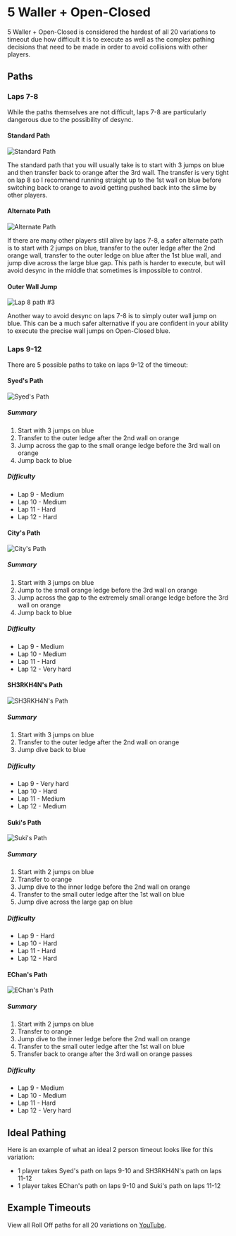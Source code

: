 # 5 Waller + Open-Closed

5 Waller + Open-Closed is considered the hardest of all 20 variations to timeout due how difficult it is to execute as well as the complex pathing decisions that need to be made in order to avoid collisions with other players.

## Paths

### Laps 7-8

While the paths themselves are not difficult, laps 7-8 are particularly dangerous due to the possibility of desync.

#### Standard Path

![Standard Path](../images/variations/5woc-lap8-1.gif)

The standard path that you will usually take is to start with 3 jumps on blue and then transfer back to orange after the 3rd wall. The transfer is very tight on lap 8 so I recommend running straight up to the 1st wall on blue before switching back to orange to avoid getting pushed back into the slime by other players.

#### Alternate Path

![Alternate Path](../images/variations/5woc-lap8-2.gif)

If there are many other players still alive by laps 7-8, a safer alternate path is to start with 2 jumps on blue, transfer to the outer ledge after the 2nd orange wall, transfer to the outer ledge on blue after the 1st blue wall, and jump dive across the large blue gap. This path is harder to execute, but will avoid desync in the middle that sometimes is impossible to control.

#### Outer Wall Jump

![Lap 8 path #3](../images/variations/5woc-lap8-3.gif)

Another way to avoid desync on laps 7-8 is to simply outer wall jump on blue. This can be a much safer alternative if you are confident in your ability to execute the precise wall jumps on Open-Closed blue.

### Laps 9-12

There are 5 possible paths to take on laps 9-12 of the timeout:

#### Syed's Path

![Syed's Path](../images/variations/5woc1.gif)

##### Summary

1. Start with 3 jumps on blue
2. Transfer to the outer ledge after the 2nd wall on orange
3. Jump across the gap to the small orange ledge before the 3rd wall on orange
4. Jump back to blue

##### Difficulty

* Lap 9 - Medium
* Lap 10 - Medium
* Lap 11 - Hard
* Lap 12 - Hard

#### City's Path

![City's Path](../images/variations/5woc5.gif)

##### Summary

1. Start with 3 jumps on blue
2. Jump to the small orange ledge before the 3rd wall on orange
3. Jump across the gap to the extremely small orange ledge before the 3rd wall on orange
4. Jump back to blue

##### Difficulty

* Lap 9 - Medium
* Lap 10 - Medium
* Lap 11 - Hard
* Lap 12 - Very hard

#### SH3RKH4N's Path

![SH3RKH4N's Path](../images/variations/5woc2.gif)

##### Summary

1. Start with 3 jumps on blue
2. Transfer to the outer ledge after the 2nd wall on orange
3. Jump dive back to blue

##### Difficulty

* Lap 9 - Very hard
* Lap 10 - Hard
* Lap 11 - Medium
* Lap 12 - Medium

#### Suki's Path

![Suki's Path](../images/variations/5woc3.gif)

##### Summary

1. Start with 2 jumps on blue
2. Transfer to orange
3. Jump dive to the inner ledge before the 2nd wall on orange
4. Transfer to the small outer ledge after the 1st wall on blue
5. Jump dive across the large gap on blue

##### Difficulty

* Lap 9 - Hard
* Lap 10 - Hard
* Lap 11 - Hard
* Lap 12 - Hard

#### EChan's Path

![EChan's Path](../images/variations/5woc4.gif)

##### Summary

1. Start with 2 jumps on blue
2. Transfer to orange
3. Jump dive to the inner ledge before the 2nd wall on orange
4. Transfer to the small outer ledge after the 1st wall on blue
5. Transfer back to orange after the 3rd wall on orange passes

##### Difficulty

* Lap 9 - Medium
* Lap 10 - Medium
* Lap 11 - Hard
* Lap 12 - Very hard

## Ideal Pathing

Here is an example of what an ideal 2 person timeout looks like for this variation:

* 1 player takes Syed's path on laps 9-10 and SH3RKH4N's path on laps 11-12
* 1 player takes EChan's path on laps 9-10 and Suki's path on laps 11-12

## Example Timeouts

View all Roll Off paths for all 20 variations on [YouTube](https://www.youtube.com/playlist?list=PLG_QNSp9ZgJLWYSNl4vY26VJCZeOQHO1F).
